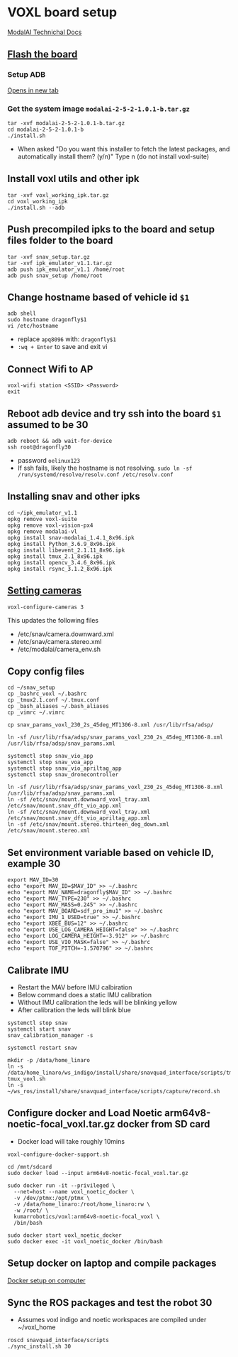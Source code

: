 # VOXL board setup

[ModalAI Technichal Docs](https://docs.modalai.com/)



## [Flash the board](https://docs.modalai.com/flash-system-image/)

### Setup ADB
  <a href="https://docs.modalai.com/setup-adb/" target="_blank">Opens in new tab</a>

### Get the system image `modalai-2-5-2-1.0.1-b.tar.gz`
```
tar -xvf modalai-2-5-2-1.0.1-b.tar.gz
cd modalai-2-5-2-1.0.1-b
./install.sh
```
  * When asked
        "Do you want this installer to fetch the latest packages, and automatically install them? (y/n)"
    Type n (do not install voxl-suite)

## Install voxl utils and other ipk

```
tar -xvf voxl_working_ipk.tar.gz
cd voxl_working_ipk
./install.sh --adb
```

## Push precompiled ipks to the board and setup files folder to the board
```
tar -xvf snav_setup.tar.gz
tar -xvf ipk_emulator_v1.1.tar.gz
adb push ipk_emulator_v1.1 /home/root
adb push snav_setup /home/root
```

## Change hostname based of vehicle id `$1`
```
adb shell
sudo hostname dragonfly$1
vi /etc/hostname
```
  * replace `apq8096` with: `dragonfly$1`
  * `:wq + Enter` to save and exit vi

## Connect Wifi to AP
```
voxl-wifi station <SSID> <Password>
exit
```

## Reboot adb device and try ssh into the board `$1` assumed to be 30
```
adb reboot && adb wait-for-device
ssh root@dragonfly30
```
  * password `oelinux123`
  * If ssh fails, likely the hostname is not resolving.
    `sudo ln -sf /run/systemd/resolve/resolv.conf /etc/resolv.conf`


## Installing snav and other ipks
```
cd ~/ipk_emulator_v1.1
opkg remove voxl-suite
opkg remove voxl-vision-px4
opkg remove modalai-vl
opkg install snav-modalai_1.4.1_8x96.ipk
opkg install Python_3.6.9_8x96.ipk
opkg install libevent_2.1.11_8x96.ipk
opkg install tmux_2.1_8x96.ipk
opkg install opencv_3.4.6_8x96.ipk
opkg install rsync_3.1.2_8x96.ipk
```

## [Setting cameras](https://docs.modalai.com/camera-connections/)
`voxl-configure-cameras 3`

This updates the following files
 * /etc/snav/camera.downward.xml
 * /etc/snav/camera.stereo.xml
 * /etc/modalai/camera_env.sh

## Copy config files
```
cd ~/snav_setup
cp _bashrc_voxl ~/.bashrc
cp _tmux2.1.conf ~/.tmux.conf
cp _bash_aliases ~/.bash_aliases
cp _vimrc ~/.vimrc
```

```
cp snav_params_voxl_230_2s_45deg_MT1306-8.xml /usr/lib/rfsa/adsp/

ln -sf /usr/lib/rfsa/adsp/snav_params_voxl_230_2s_45deg_MT1306-8.xml /usr/lib/rfsa/adsp/snav_params.xml
```
```
systemctl stop snav_vio_app
systemctl stop snav_voa_app
systemctl stop snav_vio_apriltag_app
systemctl stop snav_dronecontroller

ln -sf /usr/lib/rfsa/adsp/snav_params_voxl_230_2s_45deg_MT1306-8.xml /usr/lib/rfsa/adsp/snav_params.xml
ln -sf /etc/snav/mount.downward_voxl_tray.xml /etc/snav/mount.snav_dft_vio_app.xml
ln -sf /etc/snav/mount.downward_voxl_tray.xml /etc/snav/mount.snav_dft_vio_apriltag_app.xml
ln -sf /etc/snav/mount.stereo.thirteen_deg_down.xml /etc/snav/mount.stereo.xml

```

## Set environment variable based on vehicle ID, example 30
```
export MAV_ID=30
echo "export MAV_ID=$MAV_ID" >> ~/.bashrc
echo "export MAV_NAME=dragonfly$MAV_ID" >> ~/.bashrc
echo "export MAV_TYPE=230" >> ~/.bashrc
echo "export MAV_MASS=0.245" >> ~/.bashrc
echo "export MAV_BOARD=sdf_pro_imu1" >> ~/.bashrc
echo "export IMU_1_USED=true" >> ~/.bashrc
echo "export XBEE_BUS=12" >> ~/.bashrc
echo "export USE_LOG_CAMERA_HEIGHT=false" >> ~/.bashrc
echo "export LOG_CAMERA_HEIGHT=-3.912" >> ~/.bashrc
echo "export USE_VIO_MASK=false" >> ~/.bashrc
echo "export TOF_PITCH=-1.570796" >> ~/.bashrc
```

## Calibrate IMU
  * Restart the MAV before IMU calbiration
  * Below command does a static IMU calibration
  * Without IMU calibration the leds will be blinking yellow
  * After calibration the leds will blink blue

```
systemctl stop snav
systemctl start snav
snav_calibration_manager -s

systemctl restart snav
```

```
mkdir -p /data/home_linaro
ln -s /data/home_linaro/ws_indigo/install/share/snavquad_interface/scripts/tmux_voxl.sh tmux_voxl.sh
ln -s ~/ws_ros/install/share/snavquad_interface/scripts/capture/record.sh
```

## Configure docker and Load Noetic arm64v8-noetic-focal_voxl.tar.gz docker from SD card
  * Docker load will take roughly 10mins

```
voxl-configure-docker-support.sh

cd /mnt/sdcard
sudo docker load --input arm64v8-noetic-focal_voxl.tar.gz

sudo docker run -it --privileged \
  --net=host --name voxl_noetic_docker \
  -v /dev/ptmx:/opt/ptmx \
  -v /data/home_linaro:/root/home_linaro:rw \
  -w /root/ \
  kumarrobotics/voxl:arm64v8-noetic-focal_voxl \
  /bin/bash

sudo docker start voxl_noetic_docker
sudo docker exec -it voxl_noetic_docker /bin/bash
```

## Setup docker on laptop and compile packages
[Docker setup on computer](README_arm64v8_docker.md)


## Sync the ROS packages and test the robot 30
  * Assumes voxl indigo and noetic workspaces are compiled under ~/voxl_home
```
roscd snavquad_interface/scripts
./sync_install.sh 30
```
